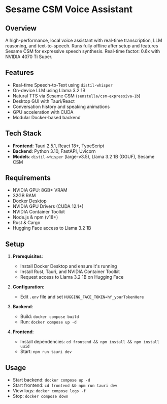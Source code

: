 # Sesame CSM Voice Assistant

## Overview
A high-performance, local voice assistant with real-time transcription, LLM reasoning, and text-to-speech. Runs fully offline after setup and features Sesame CSM for expressive speech synthesis. Real-time factor: 0.6x with NVIDIA 4070 Ti Super.

## Features
- Real-time Speech-to-Text using `distil-whisper`
- On-device LLM using Llama 3.2 1B 
- Natural TTS via Sesame CSM (`senstella/csm-expressiva-1b`)
- Desktop GUI with Tauri/React
- Conversation history and speaking animations
- GPU acceleration with CUDA
- Modular Docker-based backend

## Tech Stack
- **Frontend**: Tauri 2.5.1, React 18+, TypeScript
- **Backend**: Python 3.10, FastAPI, Uvicorn
- **Models**: `distil-whisper` (large-v3.5), Llama 3.2 1B (GGUF), Sesame CSM

## Requirements
- NVIDIA GPU: 8GB+ VRAM
- 32GB RAM
- Docker Desktop
- NVIDIA GPU Drivers (CUDA 12.1+)
- NVIDIA Container Toolkit
- Node.js & npm (v18+)
- Rust & Cargo
- Hugging Face access to Llama 3.2 1B

## Setup
1. **Prerequisites**:
   - Install Docker Desktop and ensure it's running
   - Install Rust, Tauri, and NVIDIA Container Toolkit
   - Request access to Llama 3.2 1B on Hugging Face

2. **Configuration**:
   - Edit `.env` file and set `HUGGING_FACE_TOKEN=hf_yourTokenHere`

3. **Backend**:
   - Build: `docker compose build`
   - Run: `docker compose up -d`

4. **Frontend**:
   - Install dependencies: `cd frontend && npm install && npm install uuid`
   - Start: `npm run tauri dev`

## Usage
- Start backend: `docker compose up -d`
- Start frontend: `cd frontend && npm run tauri dev`
- View logs: `docker compose logs -f`
- Stop: `docker compose down`
